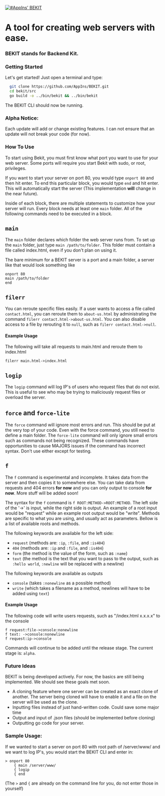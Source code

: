 [![#AppIns' BEKIT](https://imgur.com/zfCL7nD.png)](https://github.com/appins)

# A tool for creating web servers with ease.
### BEKIT stands for Backend Kit.

### Getting Started
Let's get started! Just open a terminal and type:
```sh
  git clone https://github.com/AppIns/BEKIT.git
  cd bekit/src
  go build -o ../bin/bekit && ../bin/bekit
```

 The BEKIT CLI should now be running.

### Alpha Notice:
Each update will add or change existing features. I can not
ensure that an update will not break your code (for now).

### How To Use
To start using Bekit, you must first know what port you want
to use for your web server. Some ports will require you start
Bekit with sudo, or root, privileges.

If you want to start your server on port 80, you would type
`onport 80` and then hit enter. To end this particular block,
you would type `end` and hit enter. This will automatically start
the server (This implementation **will** change in the near future).

Inside of each block, there are multiple statements to customize how
your server will run. Every block needs at least one `main` folder.
All of the following commands need to be executed in a block.

## `main`
The `main` folder declares which folder the web server runs from.
To set up the `main` folder, just type `main /path/to/folder`. This
folder must contain a file called index.html, even if you don't plan
on using it.

The bare minimum for a BEKIT server is a port and a main folder,
a server like that would look something like
```
onport 80
main /path/to/folder
end
```

## `filerr`
You can reroute specific files easily. If a user wants to access a file called
`contact.html`, you can reroute them to `about-us.html` by administrating the
command `filerr contact.html->about-us.html`. You can also disable access
to a file by rerouting it to `null`, such as
`filerr contact.html->null`.


#### Example Usage
The following will take all requests to main.html and reroute them to index.html
```
filerr main.html->index.html
```


## `logip`
The `logip` command will log IP's of users who request files that
do not exist. This is useful to see who may be trying to maliciously
request files or overload the server.

## `force` and `force-lite`
The `force` command will ignore most errors and run. This should be put
at the very top of your code. Even with the force command, you still
need to define a main folder. The `force-lite` command will only ignore
small errors such as commands not being recognized. These commands
have opportunities to cause MAJORS issues if the command has incorrect
syntax. Don't use either except for testing.

## `f`
The `f` command is experimental and incomplete. It takes data from the
server and then copies it to somewhere else. You can take data from
requests and 404 errors **for now** and you can only output to console **for now**. More stuff will be added soon!

The syntax for the `f` command is `f ROOT:METHOD->ROOT:METHOD`.
The left side of the '->' is input, while the right side is
output. An example of a root input would be "request" while an example
root output would be "write". Methods are specific to what you are
using, and usually act as parameters. Bellow is a list of available roots and methods.

The following keywords are available for the left side:
  * `request` (methods are: `:ip`, `:file`, and `:is404`)
  * `404` (methods are: `:ip` and `:file`, and `:is404`)
  * `form` (the method is the value of the form, such as `:name`)
  * `text` (the method is the text that you want to pass to the output, such as `:hello world`, `:newline` will be replaced with a newline)

The following keywords are available as outputs
  * `console` (takes `:nonewline` as a possible method)
  * `write` (which takes a filename as a method, newlines will have to be added using `text`)

#### Example Usage
The following code will write users requests, such as "/index.html x.x.x.x" to the console
```
f request:file->console:nonewline
f text: ->console:nonewline
f request:ip->console
```


Commands will continue to be added until the release stage. The current
stage is: `alpha`.

### Future Ideas
BEKIT is being developed actively. For now, the basics are still being
implemented. We should see these goals met soon.

  * A cloning feature where one server can be created as an exact clone
of another. The server being cloned will have to enable it and a file on
the server will be used as the clone.
  * Inputting files instead of just hand-written code. Could save some
major time
  * Output and input of .json files (should be implemented before cloning)
  * Outputting go code for your server.


### Sample Usage:
If we wanted to start a server on port 80 with root path of /server/www/
and we want to log IP's, you would start the BEKIT CLI and enter in:
```
> onport 80
    { main /server/www/
    { logip
    { end
```
(The `>` and `{` are already on the command line for you, do not enter those
  in yourself)
